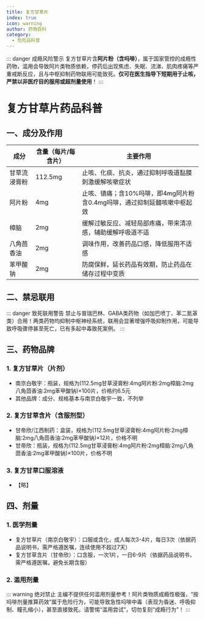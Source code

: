 ```yaml
---
title: 复方甘草片
index: true
icon: warning
author: 药物百科
category:
  - 危险品科普
---
```


::: danger 成瘾风险警示
复方甘草片含**阿片粉（含吗啡）**，属于国家管控的成瘾性药物，滥用会导致阿片类物质依赖，停药后出现焦虑、失眠、流涕、肌肉疼痛等严重戒断反应，且与中枢抑制药物联用可能致死。**仅可在医生指导下短期用于止咳，严禁以非医疗目的服用或超剂量使用**！
:::

# 复方甘草片药品科普
## 一、成分及作用
| 成分           | 含量（每片/每含片） | 主要作用                                                                 |
|----------------|----------------------|--------------------------------------------------------------------------|
| 甘草流浸膏粉   | 112.5mg              | 止咳、化痰、抗炎，通过抑制呼吸道黏膜刺激缓解咳嗽症状                       |
| 阿片粉         | 4mg                  | 止咳、镇痛；含10%吗啡，即4mg阿片粉含0.4mg吗啡，通过抑制延髓咳嗽中枢起效   |
| 樟脑           | 2mg                  | 缓解过敏反应、减轻局部疼痛，带来清凉感，辅助缓解呼吸道不适                 |
| 八角茴香油     | 2mg                  | 调味作用，改善药品口感，降低服用不适感                                   |
| 苯甲酸钠       | 2mg                  | 防腐保鲜，延长药品有效期，防止药品在储存过程中变质                         |


## 二、禁忌联用
::: danger 致死联用警告
禁止与普瑞巴林、GABA类药物（如加巴喷丁、苯二氮䓬类）合用！两类药物均抑制中枢神经系统，联用会显著增强呼吸抑制作用，可能导致呼吸骤停甚至死亡，已有多起中毒致死案例。
:::


## 三、药物品牌
### 1. 复方甘草片（片剂）
- 南京白敬宇：瓶装，规格为(112.5mg甘草浸膏粉:4mg阿片粉:2mg樟脑:2mg八角茴香油:2mg苯甲酸钠)×100片，价格约6.5元  
- 其他品牌：成分、规格基本与南京白敬宇一致，不列举

### 2. 复方甘草含片（含服剂型）
- 甘帝欣/江西制药：盒装，规格为(112.5mg甘草浸膏粉:4mg阿片粉:2mg樟脑:2mg八角茴香油:2mg苯甲酸钠)×12片，价格不明  
- 甘帝欣：瓶装，规格为(112.5mg甘草浸膏粉:4mg阿片粉:2mg樟脑:2mg八角茴香油:2mg苯甲酸钠)×100片，价格不明

### 3. 复方甘草口服溶液
- 【略】


## 四、剂量
### 1. 医学剂量
- 复方甘草片（南京白敬宇）：口服或含化，成人每次3-4片，每日3次（依据药品说明书，需严格遵医嘱，连续使用不超过7天）  
- 复方甘草含片（甘帝欣）：口含服，一次1片，一日6-9片（依据药品说明书，需严格遵医嘱，避免长期含服）

### 2. 滥用剂量
::: warning 绝对禁止
主编不提供任何滥用剂量参考！阿片类物质成瘾性极强，“按吗啡剂量推算药效”属于危险行为，可能导致急性吗啡中毒（表现为昏迷、呼吸抑制、瞳孔缩小），甚至直接致死。请警惕“滥用尝试”，切勿复刻“成瘾行为”！
:::
